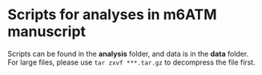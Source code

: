 # Scripts for analyses in m6ATM manuscript
Scripts can be found in the **analysis** folder, and data is in the **data** folder.
For large files, please use ```tar zxvf ***.tar.gz``` to decompress the file first.
